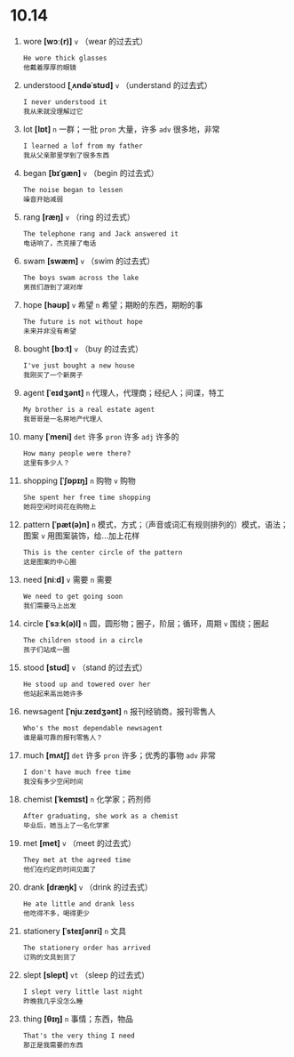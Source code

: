 # 10.14

1. wore **[wɔː(r)]** `v` （wear 的过去式）

   ```
   He wore thick glasses
   他戴着厚厚的眼镜
   ```

2. understood **[ˌʌndəˈstʊd]** `v` （understand 的过去式）

   ```
   I never understood it
   我从来就没理解过它
   ```

3. lot **[lɒt]** `n` 一群；一批 `pron` 大量，许多 `adv` 很多地，非常

   ```
   I learned a lof from my father
   我从父亲那里学到了很多东西
   ```

4. began **[bɪˈɡæn]** `v` （begin 的过去式）

   ```
   The noise began to lessen
   噪音开始减弱
   ```

5. rang **[ræŋ]** `v` （ring 的过去式）

   ```
   The telephone rang and Jack answered it
   电话响了，杰克接了电话
   ```

6. swam **[swæm]** `v` （swim 的过去式）

   ```
   The boys swam across the lake
   男孩们游到了湖对岸
   ```

7. hope **[həʊp]** `v` 希望 `n` 希望；期盼的东西，期盼的事

   ```
   The future is not without hope
   未来并非没有希望
   ```

8. bought **[bɔːt]** `v` （buy 的过去式）

   ```
   I've just bought a new house
   我刚买了一个新房子
   ```

9. agent **[ˈeɪdʒənt]** `n` 代理人，代理商；经纪人；间谍，特工

   ```
   My brother is a real estate agent
   我哥哥是一名房地产代理人
   ```

10. many **[ˈmeni]** `det` 许多 `pron` 许多 `adj` 许多的

    ```
    How many people were there?
    这里有多少人？
    ```

11. shopping **[ˈʃɒpɪŋ]** `n` 购物 `v` 购物

    ```
    She spent her free time shopping
    她将空闲时间花在购物上
    ```

12. pattern **[ˈpæt(ə)n]** `n` 模式，方式；（声音或词汇有规则排列的）模式，语法；图案 `v` 用图案装饰，给...加上花样

    ```
    This is the center circle of the pattern
    这是图案的中心圈
    ```

13. need **[niːd]** `v` 需要 `n` 需要

    ```
    We need to get going soon
    我们需要马上出发
    ```

14. circle **[ˈsɜːk(ə)l]** `n` 圆，圆形物；圈子，阶层；循环，周期 `v` 围绕；圈起

    ```
    The children stood in a circle
    孩子们站成一圈
    ```

15. stood **[stʊd]** `v` （stand 的过去式）

    ```
    He stood up and towered over her
    他站起来高出她许多
    ```

16. newsagent **[ˈnjuːzeɪdʒənt]** `n` 报刊经销商，报刊零售人

    ```
    Who's the most dependable newsagent
    谁是最可靠的报刊零售人？
    ```

17. much **[mʌtʃ]** `det` 许多 `pron` 许多；优秀的事物 `adv` 非常

    ```
    I don't have much free time
    我没有多少空闲时间
    ```

18. chemist **[ˈkemɪst]** `n` 化学家；药剂师

    ```
    After graduating, she work as a chemist
    毕业后，她当上了一名化学家
    ```

19. met **[met]** `v` （meet 的过去式）

    ```
    They met at the agreed time
    他们在约定的时间见面了
    ```

20. drank **[dræŋk]** `v` （drink 的过去式）

    ```
    He ate little and drank less
    他吃得不多，喝得更少
    ```

21. stationery **[ˈsteɪʃənri]** `n` 文具

    ```
    The stationery order has arrived
    订购的文具到货了
    ```

22. slept **[slept]** `vt` （sleep 的过去式）

    ```
    I slept very little last night
    昨晚我几乎没怎么睡
    ```

23. thing **[θɪŋ]** `n` 事情；东西，物品
    ```
    That's the very thing I need
    那正是我需要的东西
    ```
